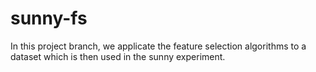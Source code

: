 # sunny-fs
In this project branch, we applicate the feature selection algorithms to a dataset which is then used in the sunny experiment.